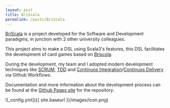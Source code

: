 ```yaml
---
layout: post
title: BriScala
permalink: /posts/BriScala
---
```


[BriScala](https://github.com/Agostax0/PPS-24-Briscala) is a project developed for the Software and Development paradigms, in junction with 2 other university colleagues.

This project aims to make a DSL using Scala3's features, this DSL facilitates the development of card games based on [Briscola](https://en.wikipedia.org/wiki/Briscola).


During the development, my team and I adopted modern development techniques like [SCRUM](https://www.scrum.org/learning-series/what-is-scrum/), [TDD](https://en.wikipedia.org/wiki/Test-driven_development) and [Continuos Integration](https://en.wikipedia.org/wiki/Continuous_integration)/[Continuos Delivery](en.wikipedia.org/wiki/Continuous_delivery) via Github Workflows.

Documentation and more information about the development process can be found at the [Github Pages site](https://agostax0.github.io/PPS-24-Briscala) for the repository.

![_config.yml]({{ site.baseurl }}/images/icon.png)
